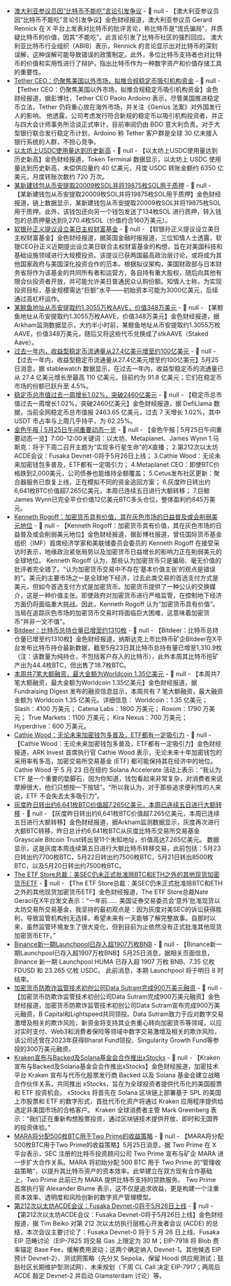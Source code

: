 - [澳大利亚参议员因“比特币不能吃”言论引发争议](https://cointelegraph.com/news/bitcoin-community-controversy-australian-senator-gerard-rennick-bitcoin-comments) - 📰 null - 【澳大利亚参议员因“比特币不能吃”言论引发争议】金色财经报道，澳大利亚参议员 Gerard Rennick 在 X 平台上发表对比特币的批评言论，称比特币是“庞氏骗局”，并质疑比特币的价值，因其“不能吃”。此言论引发了比特币社区的强烈回应。 
澳大利亚比特币行业组织（ABIB）表示，Rennick 的言论显示出对比特币的深刻误解，这种误解可能导致错误的政策制定。此外，多位比特币支持者也对比特币的价值和实用性进行了辩护，指出比特币作为一种数字资产和价值存储工具的重要性。
- [Tether CEO：仍聚焦美国以外市场，拟推合规稳定币吸引机构资金](https://www.bloomberg.com/news/articles/2025-05-23/tether-focuses-elsewhere-while-us-seeks-to-regulate-stablecoins) - 📰 null - 【Tether CEO：仍聚焦美国以外市场，拟推合规稳定币吸引机构资金】金色财经报道，据彭博社，Tether CEO Paolo Ardoino 表示，尽管美国推进稳定币立法，Tether 仍将重心放在海外市场，并关注《Genius 法案》对外国发行人的影响。 
他透露，公司考虑发行符合新规的稳定币以吸引机构投资者，并正与四大会计师事务所洽谈正式审计，目前审阅仍由 BDO 意大利负责。对于大型银行联合发行稳定币计划，Ardoino 称 Tether 客户群是全球 30 亿未接入银行系统的人群，不担心竞争。
- [以太坊上USDC使用量达到历史新高](https://x.com/Cointelegraph/status/1926473361644810380) - 📰 null - 【以太坊上USDC使用量达到历史新高】金色财经报道，Token Terminal 数据显示，以太坊上 USDC 使用量达到历史新高，未偿供应量约 40 亿美元，月度 USDC 转账金额约 6350 亿美元，月度转账次数约 720 万次。
- [某新建钱包从币安提取20009枚SOL并将19875枚SOL用于质押](https://solscan.io/account/FrNjLhgNupeAwmPUcZLu2zaNoy1SbY6qakns29vME1As#transfers) - 📰 null - 【某新建钱包从币安提取20009枚SOL并将19875枚SOL用于质押】金色财经报道，链上数据显示，某新建钱包从币安提取20009枚SOL并将19875枚SOL用于质押。此外，该钱包还向另一个钱包发送了134枚SOL 进行质押，转入钱包的总质押量达到9,270.4枚SOL（价值约合160万美元）。
- [软银孙正义提议设立美日主权财富基金](https://flash.jin10.com/detail/20250525125345360800) - 📰 null - 【软银孙正义提议设立美日主权财富基金】金色财经报道，据英国金融时报报道，三位知情人士透露，软银CEO孙正义近期提出设立美日联合主权财富基金的构想，旨在对美国科技和基础设施领域进行大规模投资。该提议已获两国最高政治层讨论，或将成为其他国家政府与美国深化投资合作的范本。根据拟议架构，美国财政部与日本财务省将作为该基金的共同所有者和运营方，各自持有重大股权，随后向其他有限合伙投资者开放，并可能允许美日普通民众认购份额。知情人士称，为实现投资目标，基金规模需达“巨额”水平——初始资本可能为3000亿美元，后续通过高杠杆运作。
- [某鲸鱼地址从币安提取约1.3055万枚AAVE，价值348万美元](https://intel.arkm.com/explorer/address/0xfC09d8c9a63670702c2DE876Ff95608aB971dcD6) - 📰 null - 【某鲸鱼地址从币安提取约1.3055万枚AAVE，价值348万美元】金色财经报道，据Arkham监测数据显示，大约半小时前，某鲸鱼地址从币安提取约1.3055万枚AAVE，价值348万美元，随后又将这些代币兑换成了stkAAVE（Staked Aave）。
- [过去一年内，收益型稳定币流通量从27.4亿美元增至约100亿美元]() - 📰 null - 【过去一年内，收益型稳定币流通量从27.4亿美元增至约100亿美元】5月25日消息，据 stablewatch 数据显示，在过去一年内，收益型稳定币的流通量已从 27.4 亿美元增长至最高 110 亿美元，目前约为 91.8 亿美元；它们在稳定币市场的份额已跃升至 4.5%。
- [稳定币总市值过去一周增长1.02%，突破2460亿美元](https://defillama.com/stablecoins) - 📰 null - 【稳定币总市值过去一周增长1.02%，突破2460亿美元】金色财经报道，据 DefiLlama 数据，当前全网稳定币总市值报 2463.65 亿美元，过去 7 天增长 1.02%，其中 USDT 市占率与上周几乎持平，为 62.25%。
- [金色午报 | 5月25日午间重要动态一览]() - 📰 null - 【金色午报 | 5月25日午间重要动态一览】7:00-12:00关键词：以太坊、Metaplanet、James Wynn 
1.马斯克：将于下周二召开主题为“实现多行星生命”的X直播； 
2.第212次以太坊ACDE会议：Fusaka Devnet-0将于5月26日上线； 
3.Cathie Wood：无论未来加密钱包多普及，ETF都有一定吸引力； 
4.Metaplanet CEO：即使BTC价格跌到2,000美元，公司债券也能维持全额覆盖； 
5.Cetus发布社区更新：聚合器服务已恢复上线，正在模拟不同的资金追回方案； 
6.灰度昨日转出约6,641枚BTC价值超7.265亿美元，本周已连续五日进行大额转移； 
7.巨鲸James Wynn已完全平仓价值12亿美元BTC多头仓位，整体盈利约845万美元。
- [Kenneth Rogoff：加密货币具有价值，其在灰色市场的日益普及或会削弱美元地位](https://www.bloomberg.com/news/articles/2025-05-24/crypto-is-infiltrating-the-dollar-s-hegemony-says-ken-rogoff) - 📰 null - 【Kenneth Rogoff：加密货币具有价值，其在灰色市场的日益普及或会削弱美元地位】金色财经报道，据彭博社报道，曾任国际货币基金组织（IMF）首席经济学家和美联储委员会委员的 Kenneth Rogoff 在接受采访时表示，地缘政治紧张局势以及加密货币日益增长的影响力正在削弱美元的全球地位。 
Kenneth Rogoff 认为，那些认为加密货币只是骗局、毫无价值的批评者完全错了。“认为加密货币交易中不存在‘基本价值主张’的观点是错误的”。美元的主要市场之一是全球地下经济，过去此类交易的首选支付方式是美元，但如今首选支付方式是加密货币。加密货币提供了一种公认的交换媒介，这是一种价值主张。即使政府对加密货币进行严格监管，在控制地下经济方面仍将面临重大挑战。因此，Kenneth Rogoff 认为“加密货币具有价值”。当局在追踪灰色市场的加密货币交易时将面临巨大困难，这意味着加密货币“并非一文不值”。
- [Bitdeer：比特币总持仓量已增至约1310枚](https://x.com/BitdeerOfficial/status/1926128987731804461) - 📰 null - 【Bitdeer：比特币总持仓量已增至约1310枚】金色财经报道，纳斯达克上市比特币矿企Bitdeer在X平台发布比特币持仓最新数据，截至5月23日其比特币总持有量已增至1,310.9枚（注：该数量为纯持仓，不包括客户存入的比特币），此外本周其比特币挖矿产出为44.4枚BTC，但出售了18.7枚BTC。
- [本周共7笔大额融资，最大金额为Worldcoin 1.35亿美元](https://x.com/CryptoRank_VCs/status/1926314397959401888) - 📰 null - 【本周共7笔大额融资，最大金额为Worldcoin 1.35亿美元】金色财经报道，据 Fundraising Digest 发布的融资信息显示，本周共有 7 笔大额融资，最大融资金额为 Worldcoin 1.35 亿美元。详细信息： 
Worldcoin：1.35 亿美元； 
Slash：4100 万美元； 
Catena Labs：1800 万美元； 
Roxom：1790 万美元； 
True Markets：1100 万美元； 
Kira Nexus：700 万美元； 
Hyperdrive：600 万美元。
- [Cathie Wood：无论未来加密钱包多普及，ETF都有一定吸引力](https://cointelegraph.com/news/crypto-etfs-wallets-bitcoin-solana-ether-ark-invest-cathie-wood) - 📰 null - 【Cathie Wood：无论未来加密钱包多普及，ETF都有一定吸引力】金色财经报道，ARK Invest 首席执行官 Cathie Wood 表示，无论未来十年加密钱包的采用率有多高，加密交易所交易基金 (ETF) 都可能保持其在经济中的地位。 
Cathie Wood 于 5 月 23 日在纽约 Solana Accelerate 活动上表示：“我认为 ETF 是一个重要的垫脚石，因为你知道，钱包看起来非常复杂，对消费者来说摩擦很大，他们只想按一下按钮”。“所以我认为，对于那些追求便利性的人来说，ETF 不会失去太多吸引力”。
- [灰度昨日转出约6,641枚BTC价值超7.265亿美元，本周已连续五日进行大额转移](https://intel.arkm.com/explorer/address/bc1qn2tnemf5wd2wvgh0frmdh9npgevpj2052nyhpp) - 📰 null - 【灰度昨日转出约6,641枚BTC价值超7.265亿美元，本周已连续五日进行大额转移】金色财经报道，据Arkham监测数据显示，灰度再次进行大额BTC转移，昨日总计约6,641枚BTC从灰度比特币交易所交易基金Grayscale Bitcoin Trust转出至11个未知地址，价值高达7.265亿美元。 
数据显示，这是灰度本周连续第五日进行大额比特币转移交易，此前包括：5月23日转出约7700枚BTC，5月22日转出约7500枚BTC，5月21日转出8500枚BTC，以及5月20日转出约7500枚BTC。
- [The ETF Store总裁：美SEC仍未正式批准除BTC和ETH之外的其他现货加密货币ETF](https://x.com/NateGeraci/status/1926457104358940887) - 📰 null - 【The ETF Store总裁：美SEC仍未正式批准除BTC和ETH之外的其他现货加密货币ETF】金色财经报道，The ETF Store总裁Nate Geraci在X平台发文表示：“一年前…… 美国证券交易委员会‘意外’批准现货以太坊交易所交易基金，我坚持的最初观点是：因为灰度对美SEC的诉讼获得胜利，导致监管机构别无选择，希望未来有一天能够了解完整故事。自那时以来，虽然监管环境发生了很大变化，但到目前为止依然没有正式批准其他现货加密货币ETF。”
- [Binance新一期Launchpool已存入超1907万枚BNB]() - 📰 null - 【Binance新一期Launchpool已存入超1907万枚BNB】5月25日消息，据相关页面信息，Binance 新一期 Launchpool HUMA 已存入超 1907 万枚 BNB、7.35 亿枚 FDUSD 和 23.265 亿枚 USDC。 
此前消息，本期 Launchpool 将于明日 8 时结束。
- [加密货币防欺诈监管技术初创公司Data Sutram完成900万美元融资](https://indianstartupnews.com/funding/data-sutram-raises-9-million-in-a-funding-round-led-by-b-capital-lightspeed-9167162) - 📰 null - 【加密货币防欺诈监管技术初创公司Data Sutram完成900万美元融资】金色财经报道，加密货币防欺诈监管技术初创公司Data Sutram宣布完成900万美元融资，B Capital和Lightspeed共同领投。Data Sutram致力于应对数字交易激增及相关的欺诈风险，新资金将支持其业务重心转向加密货币等领域，以应对实时支付、Web3和消费者保险等领域中数字交易激增及相关的欺诈风险，该公司还曾在2023年获得Bharat Fund领投、Singularity Growth Fund等参投的300万美元融资。
- [Kraken宣布与Backed及Solana基金会合作推出xStocks](https://www.crowdfundinsider.com/2025/05/239962-kraken-and-backed-to-launch-xstocks-on-solana-improving-access-to-tokenized-equities/) - 📰 null - 【Kraken宣布与Backed及Solana基金会合作推出xStocks】金色财经报道，加密技术平台 Kraken 宣布与代币化股票发行商 Backed 以及 Solana 基金会建立战略合作伙伴关系，共同推出 xStocks，旨在为全球投资者提供代币化的美国股票和 ETF 投资机会。 
xStocks 将首先在 Solana 区块链上部署基于 SPL 的美国上市股票和 ETF 的数字形式，首批代币化资产将通过 Kraken 应用程序提供给选定非美国市场的合格客户。 
Kraken 全球消费者主管 Mark Greenberg 表示：“我们正在重新构想股票投资，通过区块链技术提供开放、即时和无国界的投资体验。”
- [MARA将分配500枚BTC用于Two Prime的收益策略](https://x.com/Two_Prime/status/1925509090203082820) - 📰 null - 【MARA将分配500枚BTC用于Two Prime的收益策略】5月25日消息，据 Two Prime 在 X 平台表示，SEC 注册的比特币投资顾问公司 Two Prime 宣布与矿企 MARA 进一步扩大合作关系。MARA 将初始分配 500 BTC 用于 Two Prime 的“管理收益策略”，以提升其比特币资产的资本效率。此举建立在双方现有合作基础上，Two Prime 此前已为 MARA 提供比特币支持的贷款服务。 
Two Prime 首席执行官 Alexander Blume 表示，这不仅是追求收益，更是构建一个注重资本效率、透明度和风险创新的数字资产管理模型。
- [第212次以太坊ACDE会议：Fusaka Devnet-0将于5月26日上线](https://ethereum-magicians.org/t/all-core-devs-execution-acde-212-may-22-2025/24118/3) - 📰 null - 【第212次以太坊ACDE会议：Fusaka Devnet-0将于5月26日上线】金色财经报道，据 Tim Beiko 对第 212 次以太坊执行层核心开发者会议 (ACDE) 的总结，本次会议主要讨论了：Fusaka Devnet-0 将于 5 月 26 日上线、Fusaka EIP 范畴讨论（EIP-7825 将交易 Gas 上限定为 30 M；EIP-7918 将 Blob 费率锚定 Base Fee，缓解费用波动；这两个确定纳入 Devnet-1。其他候选 EIP 预计 Devnet-2）、测试网策略（先分叉 Sepolia，保留 Hoodi 供应用测试；鼓励社区长期维护型测试网）、未来规划（下周 CL Call 决定 EIP-7917；两周后 ACDE 敲定 Devnet-2 并启动 Glamsterdam 讨论）等。
